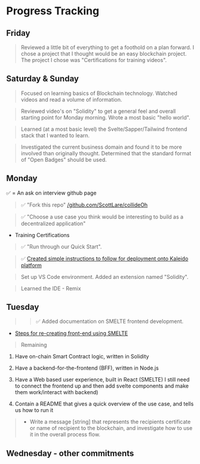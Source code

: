 # Progress Tracking

## Friday

>  Reviewed a little bit of everything to get a foothold on a plan forward. I chose a project that I thought would be an easy blockchain project. The project I chose was "Certifications for training videos".

## Saturday & Sunday

> Focused on learning basics of Blockchain technology. Watched videos and read a volume of information.

> Reviewed video's on "Solidity" to get a general feel and overall starting point for Monday morning. Wrote a most basic "hello world".  

> Learned (at a most basic level) the Svelte/Sapper/Tailwind frontend stack that I wanted to learn.

> Investigated the current business domain and found it to be more involved than originally thought.  Determined that the standard format of "Open Badges" should be used.

## Monday 

:white_check_mark: = An ask on interview github page

> :white_check_mark: "Fork this repo" [/github.com/ScottLare/collideOh](https://github.com/ScottLare/collideOh)

> :white_check_mark: "Choose a use case you think would be interesting to build as a decentralized application"  

* Training Certifications

> :white_check_mark:  "Run through our Quick Start".

> :white_check_mark: [Created simple instructions to follow for deployment onto Kaleido platform](quickstart.html)  

> Set up VS Code environment.  Added an extension named "Solidity".  

<!-- 
* Other extensions may have value later, in particular an extension from MS if/when using Azure Cloud and the "Blockchain Development Kit for Ethereum"

* This MS extension has built in integration for open source tools such as Truffle, Infura, and OpenZeppelin.

* ETHover looks interesting?

**Note** Watch periodically what "ETHCode" extension is trying to do differently if anything.  Currently new, no stars, 216 users.  Maybe become something? Same for "Ethereum Essentials" Put both in calendar to check in 6 months.

-->

<!--
**Note** fyi - Vyper is another language, but it seems weaker and not as popular as Solidity.  
-->

> Learned the IDE - Remix

<!--
*Extra - Not part of requirements in challenge but helpful and soon or later necessary -> Learn to use the accelerators
-->

## Tuesday

>> :white_check_mark:   Added documentation on SMELTE frontend development.

* [Steps for re-creating front-end using SMELTE](/development/frontend)

> Remaining

1. Have on-chain Smart Contract logic, written in Solidity

2. Have a backend-for-the-frontend (BFF), written in Node.js

3. Have a Web based user experience, built in React  (SMELTE)
 I still need to connect the frontend up and then add svelte components and make them work/interact with backend)

4. Contain a README that gives a quick overview of the use case, and tells us how to run it 

> * Write a message [string] that represents the recipients certificate or name of recipient to the blockchain, and investigate how to use it in the overall process flow.  

## Wednesday - other commitments

<!-- 
## Completed:

:white_check_mark: 1) Notice Peter's Pragma statement above.

```solidity
pragma solidity >=0.4.24 <0.6.0;
```
Per Peter help I changed to <0.7.1; this morning and the red squiqqly disappered :thumbsup:

:white_check_mark: 2) Nick's video mentioned two ez ways to deploy to Kaleido.
     a) Directly from Github Rep
     b) Load the source from my laptop.
-->



